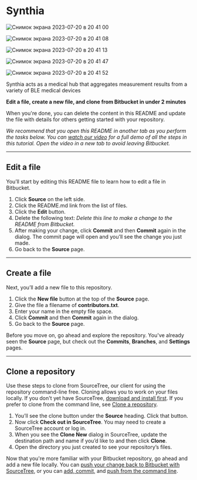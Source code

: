 # Synthia

![Снимок экрана 2023-07-20 в 20 41 00](https://github.com/ValeryLoiko/Synthia/assets/77268554/809a46c9-3afd-474b-b788-020a9a321abd)

![Снимок экрана 2023-07-20 в 20 41 08](https://github.com/ValeryLoiko/Synthia/assets/77268554/c4da4045-f4fe-40d8-8011-382033807beb)

![Снимок экрана 2023-07-20 в 20 41 13](https://github.com/ValeryLoiko/Synthia/assets/77268554/94072aea-6a77-4aee-b18d-6d2bbcfa4edb)

![Снимок экрана 2023-07-20 в 20 41 47](https://github.com/ValeryLoiko/Synthia/assets/77268554/06563465-bfa7-4d19-9c48-1837fbcbc9d5)

![Снимок экрана 2023-07-20 в 20 41 52](https://github.com/ValeryLoiko/Synthia/assets/77268554/8e3090b4-866f-453b-9b1d-a3ed2c32b223)

Synthia acts as a medical hub that aggregates measurement results from a variety of BLE medical devices

**Edit a file, create a new file, and clone from Bitbucket in under 2 minutes**

When you're done, you can delete the content in this README and update the file with details for others getting started with your repository.

*We recommend that you open this README in another tab as you perform the tasks below. You can [watch our video](https://youtu.be/0ocf7u76WSo) for a full demo of all the steps in this tutorial. Open the video in a new tab to avoid leaving Bitbucket.*

---

## Edit a file

You’ll start by editing this README file to learn how to edit a file in Bitbucket.

1. Click **Source** on the left side.
2. Click the README.md link from the list of files.
3. Click the **Edit** button.
4. Delete the following text: *Delete this line to make a change to the README from Bitbucket.*
5. After making your change, click **Commit** and then **Commit** again in the dialog. The commit page will open and you’ll see the change you just made.
6. Go back to the **Source** page.

---

## Create a file

Next, you’ll add a new file to this repository.

1. Click the **New file** button at the top of the **Source** page.
2. Give the file a filename of **contributors.txt**.
3. Enter your name in the empty file space.
4. Click **Commit** and then **Commit** again in the dialog.
5. Go back to the **Source** page.

Before you move on, go ahead and explore the repository. You've already seen the **Source** page, but check out the **Commits**, **Branches**, and **Settings** pages.

---

## Clone a repository

Use these steps to clone from SourceTree, our client for using the repository command-line free. Cloning allows you to work on your files locally. If you don't yet have SourceTree, [download and install first](https://www.sourcetreeapp.com/). If you prefer to clone from the command line, see [Clone a repository](https://confluence.atlassian.com/x/4whODQ).

1. You’ll see the clone button under the **Source** heading. Click that button.
2. Now click **Check out in SourceTree**. You may need to create a SourceTree account or log in.
3. When you see the **Clone New** dialog in SourceTree, update the destination path and name if you’d like to and then click **Clone**.
4. Open the directory you just created to see your repository’s files.

Now that you're more familiar with your Bitbucket repository, go ahead and add a new file locally. You can [push your change back to Bitbucket with SourceTree](https://confluence.atlassian.com/x/iqyBMg), or you can [add, commit,](https://confluence.atlassian.com/x/8QhODQ) and [push from the command line](https://confluence.atlassian.com/x/NQ0zDQ).
